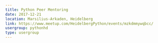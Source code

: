 ```yaml
---
title: Python Peer Mentoring
date: 2017-12-21
location: Marsilius-Arkaden, Heidelberg
link: https://www.meetup.com/HeidelbergPython/events/mzkdmmywqbcc/
usergroup: pythonhd
type: usergroup
---
```

